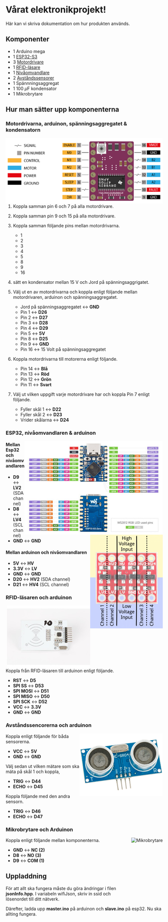 # Vårat elektronikprojekt!

Här kan vi skriva dokumentation om hur produkten används.

## Komponenter

* 1 Arduino mega
* 1 [ESP32-S3](https://www.electrokit.com/utvecklingskort-esp32-s3)
* 3 [Motordrivare](https://www.electrokit.com/stegmotordrivare-drv8825)
* 1 [RFID-läsare](https://www.electrokit.com/rfid-modul-med-tva-tags-13.56mhz)
* 1 [Nivåomvandlare](https://www.electrokit.com/nivaomvandlare-4-kanaler-bidirektionell)
* 2 [Avståndssensorer](https://www.electrokit.com/en/avstandsmatare-ultraljud-hc-sr04-2-400cm)
* 1 Spännningsaggregat
* 1 100 $\mu$F kondensator
* 1 Mikrobrytare

## Hur man sätter upp komponenterna

### Motordrivarna, arduinon, spänningsaggregatet & kondensatorn

<!-- ![Motordrivaren](images/motordrivare.png) -->
<img src="images/motordrivare.png" alt="motordrivaren" style="float: right;"/>

1. Koppla samman pin 6 och 7 på alla motordrivare.

2. Koppla samman pin 9 och 15 på alla motordrivare.

3. Koppla samman följande pins mellan motordrivarna.
    * 1
    * 2
    * 3
    * 4
    * 5
    * 8
    * 9
    * 16

4. sätt en kondensator mellan 15 V och Jord på spänningsaggrigatet.


5. Välj ut en av motordrivarna och koppla enligt följande mellan motordrivaren, arduinon och spänningsaggregatet.
    * Jord på spänningsaggregatet &harr; **GND**
    * Pin 1 &harr; **D26**
    * Pin 2 &harr; **D27**
    * Pin 3 &harr; **D28**
    * Pin 4 &harr; **D29**
    * Pin 5 &harr; **5V**
    * Pin 8 &harr; **D25**
    * Pin 9 &harr; **GND**
    * Pin 16 &harr; 15 Volt på spänningsaggregatet

6. Koppla motordrivarna till motorerna enligt följande.
    * Pin 14 &harr; **Blå**
    * Pin 13 &harr; **Röd**
    * Pin 12 &harr; **Grön**
    * Pin 11 &harr; **Svart**

7. Välj ut vilken uppgift varje motordrivare har och koppla Pin 7 enligt följande.
    * Fyller skål 1 &harr; **D22**
    * Fyller skål 2 &harr; **D23**
    * Vrider skålarna &harr; **D24**

### ESP32, nivåomvandlaren & arduinon

<img src="images/esp32.png" alt="motordrivaren" height="300pt" style="float: right;"/> 

<img src="images/levelshifter.png" alt="motordrivaren" height="300pt" style="float: right;"/>

#### Mellan Esp32 och nivåomvandlaren

* **D9** &harr; **LV2** (SDA channel)
* **D8** &harr; **LV4** (SCL channel)
* **GND** &harr; **GND** 

#### Mellan arduinon och nivåomvandlaren

* **5V** &harr; **HV**
* **3.3V** &harr; **LV**
* **GND** &harr; **GND**
* **D20** &harr; **HV2** (SDA channel)
* **D21** &harr; **HV4** (SCL channel)

### RFID-läsaren och arduinon

<img src="images/rfid.jpg" alt="rfid" height="200pt" style="float: right;"/>

Koppla från RFID-läsaren till arduinon enligt följande. 
* **RST** &harr; **D5**
* **SPI SS** &harr; **D53**
* **SPI MOSI** &harr; **D51**
* **SPI MISO** &harr; **D50**
* **SPI SCK** &harr; **D52**
* **VCC** &harr; **3.3V**
* **GND** &harr; **GND**

### Avståndssencorerna och arduinon

<img src="images/avstandsmatare.png" alt="avstand" height="200pt" style="float: right;"/>

Koppla enligt följande för båda sensorerna.
* **VCC** &harr; **5V**
* **GND** &harr; **GND**

Välj sedan ut vilken mätare som ska mäta på skål 1 och koppla,
* **TRIG** &harr; **D44**
* **ECHO** &harr; **D45**

Koppla följande med den andra sensorn.
* **TRIG** &harr; **D46**
* **ECHO** &harr; **D47**

### Mikrobrytare och Arduinon

<img src="images/mech_rela.jpgh" alt="Mikrobrytare" height="200pt" style="float: right;"/>

Koppla enligt följande mellan komponenterna.
* **GND** &harr; **NC (2)**
* **D8** &harr; **NO (3)**
* **D9** &harr; **COM (1)**

## Uppladdning

För att allt ska fungera måste du göra ändringar i filen **jsonInfo.hpp**. I variabeln wifiJson, skriv in ssid och lösenordet till ditt nätverk. 

Därefter, ladda upp **master.ino** på arduinon och **slave.ino** på esp32. Nu ska allting fungera.
